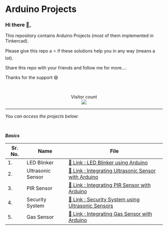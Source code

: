 <h1> Arduino Projects </h1>

### Hi there 👋,
<p> This repository contains Arduino Projects (most of them implemented in Tinkercad). </p>
<p> Please give this repo a ⭐ if these solutions help you in any way (means a lot). </p>
<p> Share this repo with your friends and follow me for more.... </p>
<p> Thanks for the support 😄 </p>
<br>
<p align="center"> 
  Visitor count<br>
  <img src="https://profile-counter.glitch.me/Arduino_Projects/count.svg" />
</p>

<hr>

_You can access the projects below:_

<br>

***Basics***

| Sr. No. | Name | File |
|------|------|------|
|1.|LED Blinker|[🔗 Link : LED Blinker using Arduino](https://github.com/HimeshKohad/Arduino_Projects/blob/main/Basics/LED_Blinker/LED_Blinker.md)|
|2.|Ultrasonic Sensor|[🔗 Link : Integrating Ultrasonic Sensor with Arduino](https://github.com/HimeshKohad/Arduino_Projects/blob/main/Basics/Integrating%20Ultrasonic%20Sensor/Ultrasonic_Sensor.md)|
|3.|PIR Sensor|[🔗 Link : Integrating PIR Sensor with Arduino](https://github.com/HimeshKohad/Arduino_Projects/blob/main/Basics/Integrating%20PIR%20Sensor/PIR%20(Motion%20Sensor).md)|
|4.|Security System|[🔗 Link : Security System using Ultrasonic Sensors](https://github.com/HimeshKohad/Arduino_Projects/blob/main/Basics/Security%20System%20using%20Ultrasonic%20Sensors/Basic%20-%20Security%20System.md)|
|5.|Gas Sensor|[🔗 Link : Integrating Gas Sensor with Arduino](https://github.com/HimeshKohad/Arduino_Projects/blob/main/Basics/Integrating%20Gas%20Sensor/Gas%20Sensor.md)|
